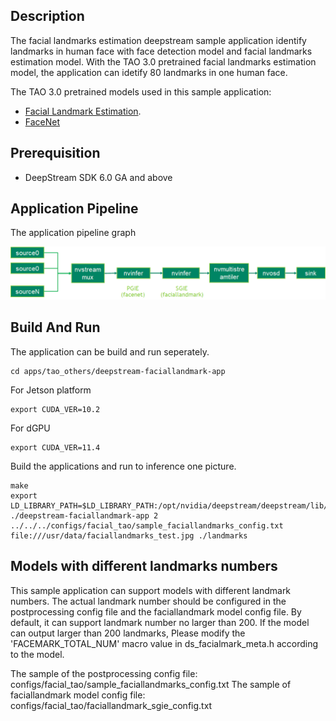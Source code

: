 ## Description

The facial landmarks estimation deepstream sample application identify landmarks in human face with face detection model and facial landmarks estimation model.
With the TAO 3.0 pretrained facial landmarks estimation model, the application can idetify 80 landmarks in one human face.

The TAO 3.0 pretrained models used in this sample application:

-   [Facial Landmark Estimation](https://ngc.nvidia.com/catalog/models/nvidia:tao:fpenet).
-   [FaceNet](https://ngc.nvidia.com/catalog/models/nvidia:tao:facenet)

## Prerequisition

-   DeepStream SDK 6.0 GA and above

## Application Pipeline

The application pipeline graph

![faciallandmarks application pipeline](faciallandmarks_pipeline.png)

## Build And Run

The application can be build and run seperately.

```
cd apps/tao_others/deepstream-faciallandmark-app
```

For Jetson platform

```
export CUDA_VER=10.2
```

For dGPU

```
export CUDA_VER=11.4
```

Build the applications and run to inference one picture.

```
make
export LD_LIBRARY_PATH=$LD_LIBRARY_PATH:/opt/nvidia/deepstream/deepstream/lib/cvcore_libs
./deepstream-faciallandmark-app 2 ../../../configs/facial_tao/sample_faciallandmarks_config.txt file:///usr/data/faciallandmarks_test.jpg ./landmarks
```

## Models with different landmarks numbers

This sample application can support models with different landmark numbers. The actual landmark number should be configured in the postprocessing config file and the faciallandmark model config file. By default, it can support landmark number no larger than 200. If the model can output larger than 200 landmarks, Please modify the 'FACEMARK_TOTAL_NUM' macro value in ds_facialmark_meta.h according to the model.

The sample of the postprocessing config file: configs/facial_tao/sample_faciallandmarks_config.txt
The sample of faciallandmark model config file: configs/facial_tao/faciallandmark_sgie_config.txt
